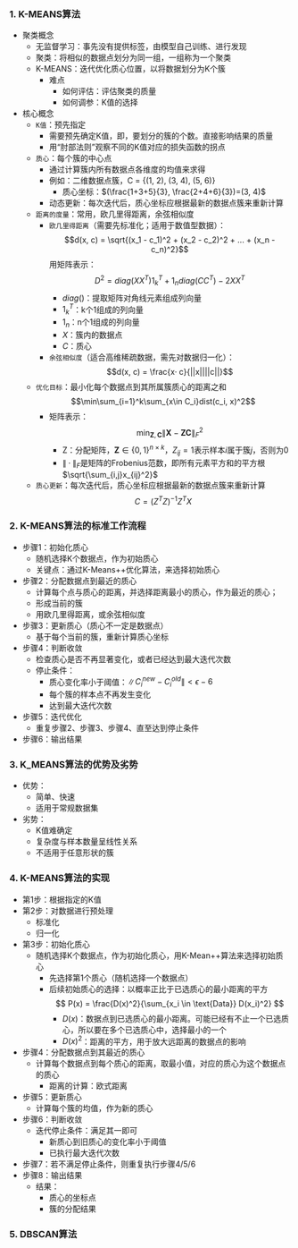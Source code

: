 ### 1. K-MEANS算法
- 聚类概念
  - 无监督学习：事先没有提供标签，由模型自己训练、进行发现
  - 聚类：将相似的数据点划分为同一组，一组称为一个聚类
  - K-MEANS：迭代优化质心位置，以将数据划分为K个簇
    - 难点
      - 如何评估：评估聚类的质量
      - 如何调参：K值的选择
- 核心概念
  - `K值`：预先指定
    - 需要预先确定K值，即，要划分的簇的个数。直接影响结果的质量
    - 用“肘部法则”观察不同的K值对应的损失函数的拐点
  - `质心`：每个簇的中心点
    - 通过计算簇内所有数据点各维度的均值来求得
    - 例如：二维数据点簇，C = {(1, 2), (3, 4), (5, 6)}
      - 质心坐标：$(\frac{1+3+5}{3}, \frac{2+4+6}{3})=(3, 4)$
    - 动态更新：每次迭代后，质心坐标应根据最新的数据点簇来重新计算
  - `距离的度量`：常用，欧几里得距离，余弦相似度
    - `欧几里得距离`（需要先标准化；适用于数值型数据）：$$d(x, c) = \sqrt{(x_1 - c_1)^2 + (x_2 - c_2)^2 + ... + (x_n - c_n)^2}$$ 用矩阵表示： $$D^2=diag(XX^T)1_k^T+1_ndiag(CC^T)-2XX^T$$ 
      - $diag()$：提取矩阵对角线元素组成列向量
      - $1_k^T$：k个1组成的列向量
      - $1_n$：n个1组成的列向量
      - $X$：簇内的数据点
      - $C$：质心
    - `余弦相似度`（适合高维稀疏数据，需先对数据归一化）：$$d(x, c) = \frac{x· c}{||x||||c||}$$
  - `优化目标`：最小化每个数据点到其所属簇质心的距离之和 $$\min\sum_{i=1}^k\sum_{x\in C_i}dist(c_i, x)^2$$
    - 矩阵表示：$$
\min_{\mathbf{Z}, \mathbf{C}} \|\mathbf{X} - \mathbf{Z}\mathbf{C}\|_F^2
$$
      - Z：分配矩阵，$\mathbf{Z} \in \{0, 1\}^{n \times k}$，$Z_{ij}=1$表示样本$i$属于簇$j$，否则为0
      - $\|·\|_F$是矩阵的Frobenius范数，即所有元素平方和的平方根$\sqrt{\sum_{i,j}x_{ij}^2}$
  - `质心更新`：每次迭代后，质心坐标应根据最新的数据点簇来重新计算 $$C=(Z^TZ)^{-1}Z^TX$$

### 2. K-MEANS算法的标准工作流程
- 步骤1：初始化质心
  - 随机选择K个数据点，作为初始质心
  - 关键点：通过K-Means++优化算法，来选择初始质心
- 步骤2：分配数据点到最近的质心
  - 计算每个点与质心的距离，并选择距离最小的质心，作为最近的质心；
  - 形成当前的簇
  - 用欧几里得距离，或余弦相似度
- 步骤3：更新质心（质心不一定是数据点）
  - 基于每个当前的簇，重新计算质心坐标
- 步骤4：判断收敛
  - 检查质心是否不再显著变化，或者已经达到最大迭代次数
  - 停止条件：
    - 质心变化率小于阈值：$\|C_i^{new} - C_i^{old}\|<\epsilon-6$
    - 每个簇的样本点不再发生变化
    - 达到最大迭代次数
- 步骤5：迭代优化
  - 重复步骤2、步骤3、步骤4、直至达到停止条件
- 步骤6：输出结果

### 3. K_MEANS算法的优势及劣势
- 优势：
  - 简单、快速
  - 适用于常规数据集
- 劣势：
  - K值难确定
  - 复杂度与样本数量呈线性关系
  - 不适用于任意形状的簇

### 4. K-MEANS算法的实现
- 第1步：根据指定的K值
- 第2步：对数据进行预处理
  - 标准化
  - 归一化
- 第3步：初始化质心
  - 随机选择K个数据点，作为初始化质心，用K-Mean++算法来选择初始质心
    - 先选择第1个质心（随机选择一个数据点）
    - 后续初始质心的选择：以概率正比于已选质心的最小距离的平方 $$ P(x) = \frac{D(x)^2}{\sum_{x_i \in \text{Data}} D(x_i)^2} $$
      - $D(x)$：数据点到已选质心的最小距离。可能已经有不止一个已选质心，所以要在多个已选质心中，选择最小的一个
      - $D(x)^2$：距离的平方，用于放大远距离的数据点的影响
- 步骤4：分配数据点到其最近的质心
  - 计算每个数据点到每个质心的距离，取最小值，对应的质心为这个数据点的质心
    - 距离的计算：欧式距离
- 步骤5：更新质心
  - 计算每个簇的均值，作为新的质心
- 步骤6：判断收敛
  - 迭代停止条件：满足其一即可
    - 新质心到旧质心的变化率小于阈值
    - 已执行最大迭代次数
- 步骤7：若不满足停止条件，则重复执行步骤4/5/6
- 步骤8：输出结果
  - 结果：
    - 质心的坐标点
    - 簇的分配结果

### 5. DBSCAN算法
